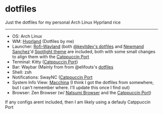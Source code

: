 # dotfiles
Just the dotfiles for my personal Arch Linux Hyprland rice

---
* OS: Arch Linux
* WM: [Hyprland](https://hypr.land/) (Dotfiles by me)
* Launcher: [Rofi-Wayland](https://github.com/A417ya/rofi-wayland) (both [@keyitdev's dotfiles](https://www.github.com/keyitdev/dotfiles) and [Newmand Sanchez](https://github.com/newmanls)'d [Spotlight theme](https://github.com/newmanls/rofi-themes-collection/blob/master/themes/spotlight.rasi) are included, both with some small changes to align them with the [Catppuccin Port](https://github.com/catppuccin/rofi)
* Terminal: Kitty ([Catppuccin Port](https://github.com/catppuccin/kitty))
* Bar: Waybar (Mainly from from @elifouts's [dotfiles](https://github.com/elifouts/Dotfiles) 
* Shell: zsh
* Notifications: SwayNC ([Catppuccin Port](https://github.com/catppuccin/swaync)
* System Info View: [Macchina](https://github.com/Macchina-CLI/macchina) (I think I got the dotfiles from somewhere, but I can't remember where. I'll update this once I find out)
* Browser: Zen Browser (w/ [Natsumi Browser](https://github.com/greeeen-dev/natsumi-browser) and the [Catppuccin Port](https://github.com/catppuccin/zen-browser))

If any configs arent included, then I am likely using a defauly Catppuccin Port
